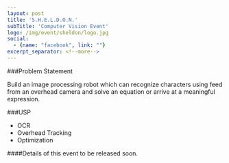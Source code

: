 ```yaml
---
layout: post
title: 'S.H.E.L.D.O.N.'
subTitle: 'Computer Vision Event'
logo: /img/event/sheldon/logo.jpg
social:
  - {name: "facebook", link: ""}
excerpt_separator: <!--more-->
---
```


###Problem Statement

Build an image processing robot which can recognize characters using feed from an overhead camera and solve an equation or arrive at a meaningful expression.
<!--more-->

###USP

- OCR
- Overhead Tracking
- Optimization

####Details of this event to be released soon.